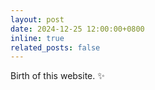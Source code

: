 ```yaml
---
layout: post
date: 2024-12-25 12:00:00+0800
inline: true
related_posts: false
---
```


Birth of this website. :sparkles:
